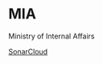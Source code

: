 # MIA
Ministry of Internal Affairs 

[SonarCloud](https://sonarcloud.io/project/overview?id=Pawnhouse_MIA)

